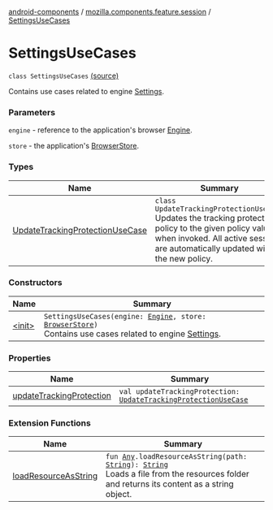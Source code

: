 [android-components](../../index.md) / [mozilla.components.feature.session](../index.md) / [SettingsUseCases](./index.md)

# SettingsUseCases

`class SettingsUseCases` [(source)](https://github.com/mozilla-mobile/android-components/blob/master/components/feature/session/src/main/java/mozilla/components/feature/session/SettingsUseCases.kt#L20)

Contains use cases related to engine [Settings](../../mozilla.components.concept.engine/-settings/index.md).

### Parameters

`engine` - reference to the application's browser [Engine](../../mozilla.components.concept.engine/-engine/index.md).

`store` - the application's [BrowserStore](../../mozilla.components.browser.state.store/-browser-store/index.md).

### Types

| Name | Summary |
|---|---|
| [UpdateTrackingProtectionUseCase](-update-tracking-protection-use-case/index.md) | `class UpdateTrackingProtectionUseCase`<br>Updates the tracking protection policy to the given policy value when invoked. All active sessions are automatically updated with the new policy. |

### Constructors

| Name | Summary |
|---|---|
| [&lt;init&gt;](-init-.md) | `SettingsUseCases(engine: `[`Engine`](../../mozilla.components.concept.engine/-engine/index.md)`, store: `[`BrowserStore`](../../mozilla.components.browser.state.store/-browser-store/index.md)`)`<br>Contains use cases related to engine [Settings](../../mozilla.components.concept.engine/-settings/index.md). |

### Properties

| Name | Summary |
|---|---|
| [updateTrackingProtection](update-tracking-protection.md) | `val updateTrackingProtection: `[`UpdateTrackingProtectionUseCase`](-update-tracking-protection-use-case/index.md) |

### Extension Functions

| Name | Summary |
|---|---|
| [loadResourceAsString](../../mozilla.components.support.test.file/kotlin.-any/load-resource-as-string.md) | `fun `[`Any`](https://kotlinlang.org/api/latest/jvm/stdlib/kotlin/-any/index.html)`.loadResourceAsString(path: `[`String`](https://kotlinlang.org/api/latest/jvm/stdlib/kotlin/-string/index.html)`): `[`String`](https://kotlinlang.org/api/latest/jvm/stdlib/kotlin/-string/index.html)<br>Loads a file from the resources folder and returns its content as a string object. |
